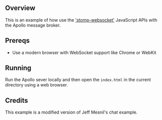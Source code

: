 ## Overview

This is an example of how use the 
['stomp-websocket'](https://github.com/jmesnil/stomp-websocket) 
JavaScript APIs with the Apollo message broker.

## Prereqs

- Use a modern browser with WebSocket support like Chrome or WebKit

## Running

Run the Apollo sever locally and then open the `index.html`
in the current directory using a web browser.

## Credits

This example is a modified version of Jeff Mesnil's chat example.